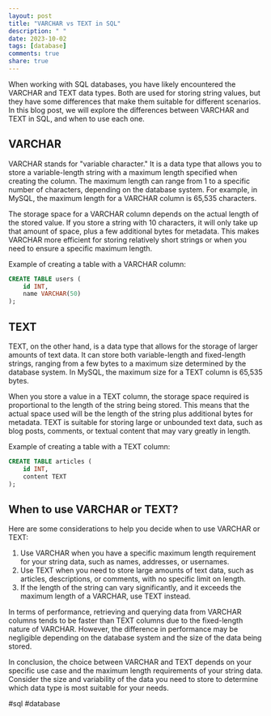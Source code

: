```yaml
---
layout: post
title: "VARCHAR vs TEXT in SQL"
description: " "
date: 2023-10-02
tags: [database]
comments: true
share: true
---
```


When working with SQL databases, you have likely encountered the VARCHAR and TEXT data types. Both are used for storing string values, but they have some differences that make them suitable for different scenarios. In this blog post, we will explore the differences between VARCHAR and TEXT in SQL, and when to use each one.

## VARCHAR

VARCHAR stands for "variable character." It is a data type that allows you to store a variable-length string with a maximum length specified when creating the column. The maximum length can range from 1 to a specific number of characters, depending on the database system. For example, in MySQL, the maximum length for a VARCHAR column is 65,535 characters.

The storage space for a VARCHAR column depends on the actual length of the stored value. If you store a string with 10 characters, it will only take up that amount of space, plus a few additional bytes for metadata. This makes VARCHAR more efficient for storing relatively short strings or when you need to ensure a specific maximum length.

Example of creating a table with a VARCHAR column:

```sql
CREATE TABLE users (
    id INT,
    name VARCHAR(50)
);
```

## TEXT

TEXT, on the other hand, is a data type that allows for the storage of larger amounts of text data. It can store both variable-length and fixed-length strings, ranging from a few bytes to a maximum size determined by the database system. In MySQL, the maximum size for a TEXT column is 65,535 bytes.

When you store a value in a TEXT column, the storage space required is proportional to the length of the string being stored. This means that the actual space used will be the length of the string plus additional bytes for metadata. TEXT is suitable for storing large or unbounded text data, such as blog posts, comments, or textual content that may vary greatly in length.

Example of creating a table with a TEXT column:

```sql
CREATE TABLE articles (
    id INT,
    content TEXT
);
```

## When to use VARCHAR or TEXT?

Here are some considerations to help you decide when to use VARCHAR or TEXT:

1. Use VARCHAR when you have a specific maximum length requirement for your string data, such as names, addresses, or usernames.
2. Use TEXT when you need to store large amounts of text data, such as articles, descriptions, or comments, with no specific limit on length.
3. If the length of the string can vary significantly, and it exceeds the maximum length of a VARCHAR, use TEXT instead.

In terms of performance, retrieving and querying data from VARCHAR columns tends to be faster than TEXT columns due to the fixed-length nature of VARCHAR. However, the difference in performance may be negligible depending on the database system and the size of the data being stored.

In conclusion, the choice between VARCHAR and TEXT depends on your specific use case and the maximum length requirements of your string data. Consider the size and variability of the data you need to store to determine which data type is most suitable for your needs.

#sql #database